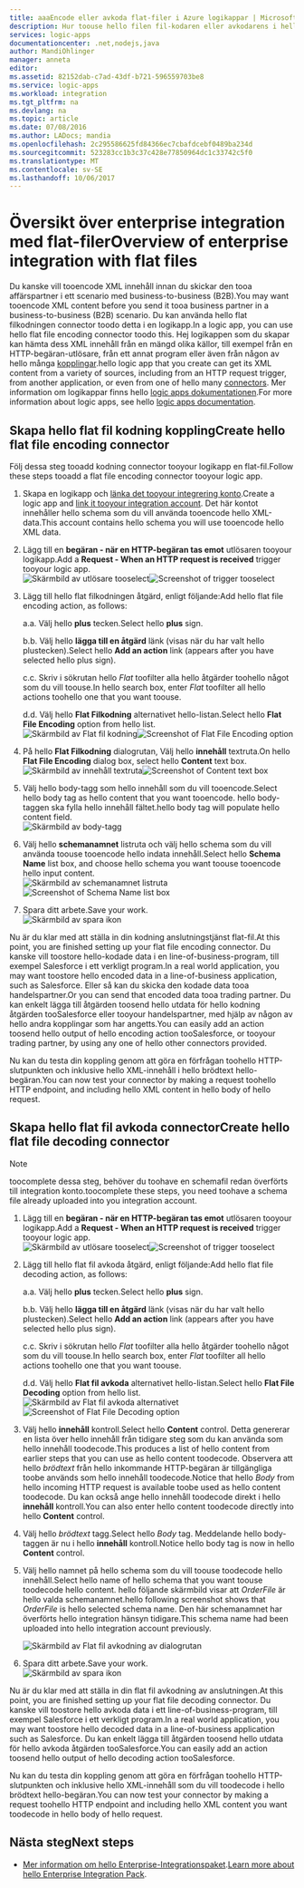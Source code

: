 ```yaml
---
title: aaaEncode eller avkoda flat-filer i Azure logikappar | Microsoft Docs
description: Hur toouse hello filen fil-kodaren eller avkodarens i hello Enterprise-Integrationspaket i dina logic apps
services: logic-apps
documentationcenter: .net,nodejs,java
author: MandiOhlinger
manager: anneta
editor: 
ms.assetid: 82152dab-c7ad-43df-b721-596559703be8
ms.service: logic-apps
ms.workload: integration
ms.tgt_pltfrm: na
ms.devlang: na
ms.topic: article
ms.date: 07/08/2016
ms.author: LADocs; mandia
ms.openlocfilehash: 2c295586625fd84366ec7cbafdcebf0489ba234d
ms.sourcegitcommit: 523283cc1b3c37c428e77850964dc1c33742c5f0
ms.translationtype: MT
ms.contentlocale: sv-SE
ms.lasthandoff: 10/06/2017
---
```

# <a name="overview-of-enterprise-integration-with-flat-files"></a><span data-ttu-id="41358-103">Översikt över enterprise integration med flat-filer</span><span class="sxs-lookup"><span data-stu-id="41358-103">Overview of enterprise integration with flat files</span></span>

<span data-ttu-id="41358-104">Du kanske vill tooencode XML innehåll innan du skickar den tooa affärspartner i ett scenario med business-to-business (B2B).</span><span class="sxs-lookup"><span data-stu-id="41358-104">You may want tooencode XML content before you send it tooa business partner in a business-to-business (B2B) scenario.</span></span> <span data-ttu-id="41358-105">Du kan använda hello flat filkodningen connector toodo detta i en logikapp.</span><span class="sxs-lookup"><span data-stu-id="41358-105">In a logic app, you can use hello flat file encoding connector toodo this.</span></span> <span data-ttu-id="41358-106">Hej logikappen som du skapar kan hämta dess XML innehåll från en mängd olika källor, till exempel från en HTTP-begäran-utlösare, från ett annat program eller även från någon av hello många [kopplingar](../connectors/apis-list.md).</span><span class="sxs-lookup"><span data-stu-id="41358-106">hello logic app that you create can get its XML content from a variety of sources, including from an HTTP request trigger, from another application, or even from one of hello many [connectors](../connectors/apis-list.md).</span></span> <span data-ttu-id="41358-107">Mer information om logikappar finns hello [logic apps dokumentationen](logic-apps-what-are-logic-apps.md "Lär dig mer om logikappar").</span><span class="sxs-lookup"><span data-stu-id="41358-107">For more information about logic apps, see hello [logic apps documentation](logic-apps-what-are-logic-apps.md "Learn more about Logic apps").</span></span>  

## <a name="create-hello-flat-file-encoding-connector"></a><span data-ttu-id="41358-108">Skapa hello flat fil kodning koppling</span><span class="sxs-lookup"><span data-stu-id="41358-108">Create hello flat file encoding connector</span></span>
<span data-ttu-id="41358-109">Följ dessa steg tooadd kodning connector tooyour logikapp en flat-fil.</span><span class="sxs-lookup"><span data-stu-id="41358-109">Follow these steps tooadd a flat file encoding connector tooyour logic app.</span></span>

1. <span data-ttu-id="41358-110">Skapa en logikapp och [länka det tooyour integrering konto](logic-apps-enterprise-integration-accounts.md "Läs toolink en logikapp integrering konto tooa").</span><span class="sxs-lookup"><span data-stu-id="41358-110">Create a logic app and [link it tooyour integration account](logic-apps-enterprise-integration-accounts.md "Learn toolink an integration account tooa Logic app").</span></span> <span data-ttu-id="41358-111">Det här kontot innehåller hello schema som du vill använda tooencode hello XML-data.</span><span class="sxs-lookup"><span data-stu-id="41358-111">This account contains hello schema you will use tooencode hello XML data.</span></span>  
2. <span data-ttu-id="41358-112">Lägg till en **begäran - när en HTTP-begäran tas emot** utlösaren tooyour logikapp.</span><span class="sxs-lookup"><span data-stu-id="41358-112">Add a **Request - When an HTTP request is received** trigger tooyour logic app.</span></span>  
   <span data-ttu-id="41358-113">![Skärmbild av utlösare tooselect](./media/logic-apps-enterprise-integration-b2b/flatfile-1.png)</span><span class="sxs-lookup"><span data-stu-id="41358-113">![Screenshot of trigger tooselect](./media/logic-apps-enterprise-integration-b2b/flatfile-1.png)</span></span>    
3. <span data-ttu-id="41358-114">Lägg till hello flat filkodningen åtgärd, enligt följande:</span><span class="sxs-lookup"><span data-stu-id="41358-114">Add hello flat file encoding action, as follows:</span></span>
   
    <span data-ttu-id="41358-115">a.</span><span class="sxs-lookup"><span data-stu-id="41358-115">a.</span></span> <span data-ttu-id="41358-116">Välj hello **plus** tecken.</span><span class="sxs-lookup"><span data-stu-id="41358-116">Select hello **plus** sign.</span></span>
   
    <span data-ttu-id="41358-117">b.</span><span class="sxs-lookup"><span data-stu-id="41358-117">b.</span></span> <span data-ttu-id="41358-118">Välj hello **lägga till en åtgärd** länk (visas när du har valt hello plustecken).</span><span class="sxs-lookup"><span data-stu-id="41358-118">Select hello **Add an action** link (appears after you have selected hello plus sign).</span></span>
   
    <span data-ttu-id="41358-119">c.</span><span class="sxs-lookup"><span data-stu-id="41358-119">c.</span></span> <span data-ttu-id="41358-120">Skriv i sökrutan hello *Flat* toofilter alla hello åtgärder toohello något som du vill toouse.</span><span class="sxs-lookup"><span data-stu-id="41358-120">In hello search box, enter *Flat* toofilter all hello actions toohello one that you want toouse.</span></span>
   
    <span data-ttu-id="41358-121">d.</span><span class="sxs-lookup"><span data-stu-id="41358-121">d.</span></span> <span data-ttu-id="41358-122">Välj hello **Flat Filkodning** alternativet hello-listan.</span><span class="sxs-lookup"><span data-stu-id="41358-122">Select hello **Flat File Encoding** option from hello list.</span></span>   
   <span data-ttu-id="41358-123">![Skärmbild av Flat fil kodning](media/logic-apps-enterprise-integration-flatfile/flatfile-2.png)</span><span class="sxs-lookup"><span data-stu-id="41358-123">![Screenshot of Flat File Encoding option](media/logic-apps-enterprise-integration-flatfile/flatfile-2.png)</span></span>   
4. <span data-ttu-id="41358-124">På hello **Flat Filkodning** dialogrutan, Välj hello **innehåll** textruta.</span><span class="sxs-lookup"><span data-stu-id="41358-124">On hello **Flat File Encoding** dialog box, select hello **Content** text box.</span></span>  
   <span data-ttu-id="41358-125">![Skärmbild av innehåll textruta](media/logic-apps-enterprise-integration-flatfile/flatfile-3.png)</span><span class="sxs-lookup"><span data-stu-id="41358-125">![Screenshot of Content text box](media/logic-apps-enterprise-integration-flatfile/flatfile-3.png)</span></span>  
5. <span data-ttu-id="41358-126">Välj hello body-tagg som hello innehåll som du vill tooencode.</span><span class="sxs-lookup"><span data-stu-id="41358-126">Select hello body tag as hello content that you want tooencode.</span></span> <span data-ttu-id="41358-127">hello body-taggen ska fylla hello innehåll fältet.</span><span class="sxs-lookup"><span data-stu-id="41358-127">hello body tag will populate hello content field.</span></span>     
   ![Skärmbild av body-tagg](media/logic-apps-enterprise-integration-flatfile/flatfile-4.png)  
6. <span data-ttu-id="41358-129">Välj hello **schemanamnet** listruta och välj hello schema som du vill använda toouse tooencode hello indata innehåll.</span><span class="sxs-lookup"><span data-stu-id="41358-129">Select hello **Schema Name** list box, and choose hello schema you want toouse tooencode hello input content.</span></span>    
   <span data-ttu-id="41358-130">![Skärmbild av schemanamnet listruta](media/logic-apps-enterprise-integration-flatfile/flatfile-5.png)</span><span class="sxs-lookup"><span data-stu-id="41358-130">![Screenshot of Schema Name list box](media/logic-apps-enterprise-integration-flatfile/flatfile-5.png)</span></span>  
7. <span data-ttu-id="41358-131">Spara ditt arbete.</span><span class="sxs-lookup"><span data-stu-id="41358-131">Save your work.</span></span>   
   ![Skärmbild av spara ikon](media/logic-apps-enterprise-integration-flatfile/flatfile-6.png)  

<span data-ttu-id="41358-133">Nu är du klar med att ställa in din kodning anslutningstjänst flat-fil.</span><span class="sxs-lookup"><span data-stu-id="41358-133">At this point, you are finished setting up your flat file encoding connector.</span></span> <span data-ttu-id="41358-134">Du kanske vill toostore hello-kodade data i en line-of-business-program, till exempel Salesforce i ett verkligt program.</span><span class="sxs-lookup"><span data-stu-id="41358-134">In a real world application, you may want toostore hello encoded data in a line-of-business application, such as Salesforce.</span></span> <span data-ttu-id="41358-135">Eller så kan du skicka den kodade data tooa handelspartner.</span><span class="sxs-lookup"><span data-stu-id="41358-135">Or you can send that encoded data tooa trading partner.</span></span> <span data-ttu-id="41358-136">Du kan enkelt lägga till åtgärden toosend hello utdata för hello kodning åtgärden tooSalesforce eller tooyour handelspartner, med hjälp av någon av hello andra kopplingar som har angetts.</span><span class="sxs-lookup"><span data-stu-id="41358-136">You can easily add an action toosend hello output of hello encoding action tooSalesforce, or tooyour trading partner, by using any one of hello other connectors provided.</span></span>

<span data-ttu-id="41358-137">Nu kan du testa din koppling genom att göra en förfrågan toohello HTTP-slutpunkten och inklusive hello XML-innehåll i hello brödtext hello-begäran.</span><span class="sxs-lookup"><span data-stu-id="41358-137">You can now test your connector by making a request toohello HTTP endpoint, and including hello XML content in hello body of hello request.</span></span>  

## <a name="create-hello-flat-file-decoding-connector"></a><span data-ttu-id="41358-138">Skapa hello flat fil avkoda connector</span><span class="sxs-lookup"><span data-stu-id="41358-138">Create hello flat file decoding connector</span></span>

> [!NOTE]
> <span data-ttu-id="41358-139">toocomplete dessa steg, behöver du toohave en schemafil redan överförts till integration konto.</span><span class="sxs-lookup"><span data-stu-id="41358-139">toocomplete these steps, you need toohave a schema file already uploaded into you integration account.</span></span>

1. <span data-ttu-id="41358-140">Lägg till en **begäran - när en HTTP-begäran tas emot** utlösaren tooyour logikapp.</span><span class="sxs-lookup"><span data-stu-id="41358-140">Add a **Request - When an HTTP request is received** trigger tooyour logic app.</span></span>  
   <span data-ttu-id="41358-141">![Skärmbild av utlösare tooselect](./media/logic-apps-enterprise-integration-b2b/flatfile-1.png)</span><span class="sxs-lookup"><span data-stu-id="41358-141">![Screenshot of trigger tooselect](./media/logic-apps-enterprise-integration-b2b/flatfile-1.png)</span></span>    
2. <span data-ttu-id="41358-142">Lägg till hello flat fil avkoda åtgärd, enligt följande:</span><span class="sxs-lookup"><span data-stu-id="41358-142">Add hello flat file decoding action, as follows:</span></span>
   
    <span data-ttu-id="41358-143">a.</span><span class="sxs-lookup"><span data-stu-id="41358-143">a.</span></span> <span data-ttu-id="41358-144">Välj hello **plus** tecken.</span><span class="sxs-lookup"><span data-stu-id="41358-144">Select hello **plus** sign.</span></span>
   
    <span data-ttu-id="41358-145">b.</span><span class="sxs-lookup"><span data-stu-id="41358-145">b.</span></span> <span data-ttu-id="41358-146">Välj hello **lägga till en åtgärd** länk (visas när du har valt hello plustecken).</span><span class="sxs-lookup"><span data-stu-id="41358-146">Select hello **Add an action** link (appears after you have selected hello plus sign).</span></span>
   
    <span data-ttu-id="41358-147">c.</span><span class="sxs-lookup"><span data-stu-id="41358-147">c.</span></span> <span data-ttu-id="41358-148">Skriv i sökrutan hello *Flat* toofilter alla hello åtgärder toohello något som du vill toouse.</span><span class="sxs-lookup"><span data-stu-id="41358-148">In hello search box, enter *Flat* toofilter all hello actions toohello one that you want toouse.</span></span>
   
    <span data-ttu-id="41358-149">d.</span><span class="sxs-lookup"><span data-stu-id="41358-149">d.</span></span> <span data-ttu-id="41358-150">Välj hello **Flat fil avkoda** alternativet hello-listan.</span><span class="sxs-lookup"><span data-stu-id="41358-150">Select hello **Flat File Decoding** option from hello list.</span></span>   
   <span data-ttu-id="41358-151">![Skärmbild av Flat fil avkoda alternativet](media/logic-apps-enterprise-integration-flatfile/flatfile-2.png)</span><span class="sxs-lookup"><span data-stu-id="41358-151">![Screenshot of Flat File Decoding option](media/logic-apps-enterprise-integration-flatfile/flatfile-2.png)</span></span>   
3. <span data-ttu-id="41358-152">Välj hello **innehåll** kontroll.</span><span class="sxs-lookup"><span data-stu-id="41358-152">Select hello **Content** control.</span></span> <span data-ttu-id="41358-153">Detta genererar en lista över hello innehåll från tidigare steg som du kan använda som hello innehåll toodecode.</span><span class="sxs-lookup"><span data-stu-id="41358-153">This produces a list of hello content from earlier steps that you can use as hello content toodecode.</span></span> <span data-ttu-id="41358-154">Observera att hello *brödtext* från hello inkommande HTTP-begäran är tillgängliga toobe används som hello innehåll toodecode.</span><span class="sxs-lookup"><span data-stu-id="41358-154">Notice that hello *Body* from hello incoming HTTP request is available toobe used as hello content toodecode.</span></span> <span data-ttu-id="41358-155">Du kan också ange hello innehåll toodecode direkt i hello **innehåll** kontroll.</span><span class="sxs-lookup"><span data-stu-id="41358-155">You can also enter hello content toodecode directly into hello **Content** control.</span></span>     
4. <span data-ttu-id="41358-156">Välj hello *brödtext* tagg.</span><span class="sxs-lookup"><span data-stu-id="41358-156">Select hello *Body* tag.</span></span> <span data-ttu-id="41358-157">Meddelande hello body-taggen är nu i hello **innehåll** kontroll.</span><span class="sxs-lookup"><span data-stu-id="41358-157">Notice hello body tag is now in hello **Content** control.</span></span>
5. <span data-ttu-id="41358-158">Välj hello namnet på hello schema som du vill toouse toodecode hello innehåll.</span><span class="sxs-lookup"><span data-stu-id="41358-158">Select hello name of hello schema that you want toouse toodecode hello content.</span></span> <span data-ttu-id="41358-159">hello följande skärmbild visar att *OrderFile* är hello valda schemanamnet.</span><span class="sxs-lookup"><span data-stu-id="41358-159">hello following screenshot shows that *OrderFile* is hello selected schema name.</span></span> <span data-ttu-id="41358-160">Den här schemanamnet har överförts hello integration hänsyn tidigare.</span><span class="sxs-lookup"><span data-stu-id="41358-160">This schema name had been uploaded into hello integration account previously.</span></span>
   
   ![Skärmbild av Flat fil avkodning av dialogrutan](media/logic-apps-enterprise-integration-flatfile/flatfile-decode-1.png)    
6. <span data-ttu-id="41358-162">Spara ditt arbete.</span><span class="sxs-lookup"><span data-stu-id="41358-162">Save your work.</span></span>  
   ![Skärmbild av spara ikon](media/logic-apps-enterprise-integration-flatfile/flatfile-6.png)    

<span data-ttu-id="41358-164">Nu är du klar med att ställa in din flat fil avkodning av anslutningen.</span><span class="sxs-lookup"><span data-stu-id="41358-164">At this point, you are finished setting up your flat file decoding connector.</span></span> <span data-ttu-id="41358-165">Du kanske vill toostore hello avkoda data i ett line-of-business-program, till exempel Salesforce i ett verkligt program.</span><span class="sxs-lookup"><span data-stu-id="41358-165">In a real world application, you may want toostore hello decoded data in a line-of-business application such as Salesforce.</span></span> <span data-ttu-id="41358-166">Du kan enkelt lägga till åtgärden toosend hello utdata för hello avkoda åtgärden tooSalesforce.</span><span class="sxs-lookup"><span data-stu-id="41358-166">You can easily add an action toosend hello output of hello decoding action tooSalesforce.</span></span>

<span data-ttu-id="41358-167">Nu kan du testa din koppling genom att göra en förfrågan toohello HTTP-slutpunkten och inklusive hello XML-innehåll som du vill toodecode i hello brödtext hello-begäran.</span><span class="sxs-lookup"><span data-stu-id="41358-167">You can now test your connector by making a request toohello HTTP endpoint and including hello XML content you want toodecode in hello body of hello request.</span></span>  

## <a name="next-steps"></a><span data-ttu-id="41358-168">Nästa steg</span><span class="sxs-lookup"><span data-stu-id="41358-168">Next steps</span></span>
* <span data-ttu-id="41358-169">[Mer information om hello Enterprise-Integrationspaket](logic-apps-enterprise-integration-overview.md "Lär dig mer om Enterprise-Integrationspaket").</span><span class="sxs-lookup"><span data-stu-id="41358-169">[Learn more about hello Enterprise Integration Pack](logic-apps-enterprise-integration-overview.md "Learn about Enterprise Integration Pack").</span></span>  

